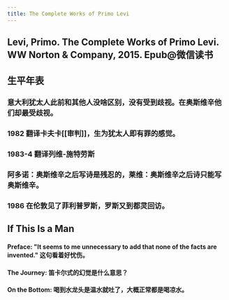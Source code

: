 ```yaml
---
title: The Complete Works of Primo Levi
---
```


## Levi, Primo. The Complete Works of Primo Levi. WW Norton & Company, 2015. Epub@微信读书

## 生平年表
### 意大利犹太人此前和其他人没啥区别，没有受到歧视。在奥斯维辛他们却最受歧视。
### 1982 翻译卡夫卡[[审判]]，生为犹太人即有罪的感觉。
### 1983-4 翻译列维-施特劳斯
### 阿多诺：奥斯维辛之后写诗是残忍的，莱维：奥斯维辛之后诗只能写奥斯维辛。
### 1986 在伦敦见了菲利普罗斯，罗斯又到都灵回访。
## If This Is a Man
#### Preface: "It seems to me unnecessary to add that none of the facts are invented." 这句看着好忧伤。
#### The Journey: 笛卡尔式的幻觉是什么意思？
#### On the Bottom: 喝到水龙头是温水就吐了，大概正常都是喝凉水。
